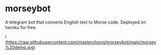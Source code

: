 # morseybot
A telegram bot that converts English text to Morse code. Deployed on heroku for free.

!(https://raw.githubusercontent.com/masterchong/morseybot/main/morsey%20demo.jpg)
